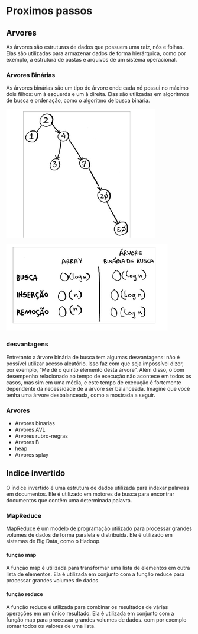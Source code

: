 # Proximos passos

## Arvores

As árvores são estruturas de dados que possuem uma raiz, nós e folhas. Elas são utilizadas para armazenar dados de forma hierárquica, como por exemplo, a estrutura de pastas e arquivos de um sistema operacional.

### Arvores Binárias

As árvores binárias são um tipo de árvore onde cada nó possui no máximo dois filhos: um à esquerda e um à direita. Elas são utilizadas em algoritmos de busca e ordenação, como o algoritmo de busca binária.

![alt text](image.png)

![alt text](image-1.png)

### desvantagens
Entretanto a árvore binária de busca tem algumas desvantagens: não é
possível utilizar acesso aleatório. Isso faz com que seja impossível dizer, por
exemplo, “Me dê o quinto elemento desta árvore”. Além disso, o bom
desempenho relacionado ao tempo de execução não acontece em todos os
casos, mas sim em uma média, e este tempo de execução é fortemente
dependente da necessidade de a árvore ser balanceada. Imagine que você
tenha uma árvore desbalanceada, como a mostrada a seguir.

### Arvores

* Arvores binarias
* Arvores AVL
* Arvores rubro-negras
* Arvores B
* heap
* Arvores splay

## Indice invertido

O índice invertido é uma estrutura de dados utilizada para indexar palavras em documentos. Ele é utilizado em motores de busca para encontrar documentos que contêm uma determinada palavra.

### MapReduce

MapReduce é um modelo de programação utilizado para processar grandes volumes de dados de forma paralela e distribuída. Ele é utilizado em sistemas de Big Data, como o Hadoop.

#### função map

A função map é utilizada para transformar uma lista de elementos em outra lista de elementos. Ela é utilizada em conjunto com a função reduce para processar grandes volumes de dados.

#### função reduce

A função reduce é utilizada para combinar os resultados de várias operações em um único resultado. Ela é utilizada em conjunto com a função map para processar grandes volumes de dados. com por exemplo somar todos os valores de uma lista.


